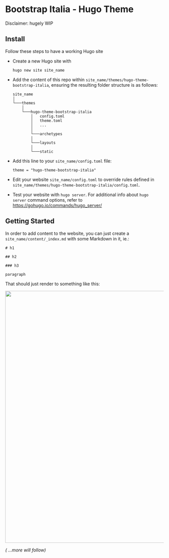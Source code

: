 # Bootstrap Italia - Hugo Theme

Disclaimer: hugely WIP

## Install

Follow these steps to have a working Hugo site

* Create a new Hugo site with

  `hugo new site site_name`
* Add the content of this repo within `site_name/themes/hugo-theme-bootstrap-italia`, ensuring the resulting folder structure is as follows:

  ```
  site_name
  │
  └───themes
      │
      └───hugo-theme-bootstrap-italia
          │   config.toml
          │   theme.toml
          │   ...
          │
          └───archetypes
          │
          └───layouts
          │
          └───static
   ```
  
* Add this line to your `site_name/config.toml` file:

  `theme = "hugo-theme-bootstrap-italia"`
  
* Edit your website `site_name/config.toml` to override rules defined in `site_name/themes/hugo-theme-bootstrap-italia/config.toml`.

* Test your website with `hugo server`. For additional info about `hugo server` command options, refer to https://gohugo.io/commands/hugo_server/
 
## Getting Started

In order to add content to the website, you can just create a `site_name/content/_index.md` with some Markdown in it, ie.:

```
# h1

## h2

### h3

paragraph
```

That should just render to something like this:

<img src="https://github.com/italia/hugo-theme-bootstrap-italia/blob/master/theme-preview.png" width="800"> 

_( ...more will follow)_
